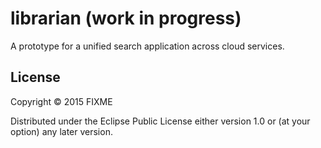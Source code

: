 # librarian (work in progress)

A prototype for a unified search application across cloud services.

## License

Copyright © 2015 FIXME

Distributed under the Eclipse Public License either version 1.0 or (at
your option) any later version.
